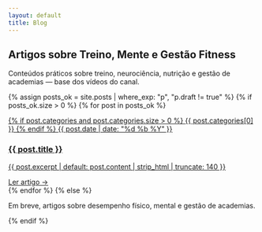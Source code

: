 ```yaml
---
layout: default
title: Blog
---
```


<section class="blog-header">
  <h1>Artigos sobre Treino, Mente e Gestão Fitness</h1>
  <p>Conteúdos práticos sobre treino, neurociência, nutrição e gestão de academias — base dos vídeos do canal.</p>
</section>

<section class="blog-lista">
  <div class="cards">
    {% assign posts_ok = site.posts | where_exp: "p", "p.draft != true" %}
    {% if posts_ok.size > 0 %}
      {% for post in posts_ok %}
        <article class="card">
          <a href="{{ post.url | relative_url }}">
            <div class="thumb" style="background-image:url('{{ post.image | default: '/assets/posts/default.jpg' | relative_url }}')"></div>
            <div class="card-body">
              <p class="meta">
                {% if post.categories and post.categories.size > 0 %}
                  <span class="cat">{{ post.categories[0] }}</span>
                {% endif %}
                <span class="date">{{ post.date | date: "%d %b %Y" }}</span>
              </p>
              <h3>{{ post.title }}</h3>
              <p class="exc">{{ post.excerpt | default: post.content | strip_html | truncate: 140 }}</p>
              <span class="ler">Ler artigo →</span>
            </div>
          </a>
        </article>
      {% endfor %}
    {% else %}
      <p>Em breve, artigos sobre desempenho físico, mental e gestão de academias.</p>
    {% endif %}
  </div>
</section>
